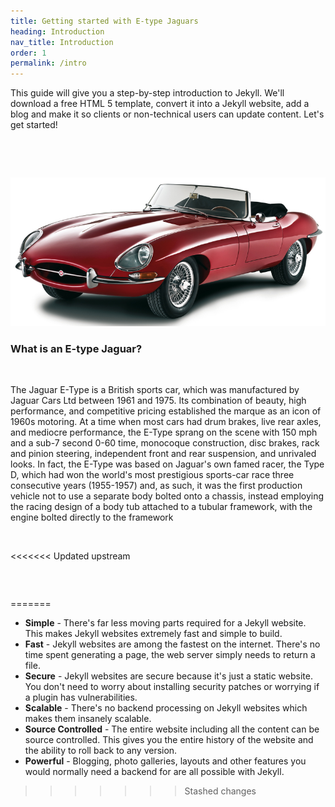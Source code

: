 ```yaml
---
title: Getting started with E-type Jaguars
heading: Introduction
nav_title: Introduction
order: 1
permalink: /intro
---
```



This guide will give you a step-by-step introduction to Jekyll. We'll download a free HTML 5 template, convert it into a Jekyll website, add a blog and make it so clients or non-technical users can update content. Let's get started!

&nbsp;

&nbsp;

![](/uploads/versions/jaguar-e-type_1961_1---x0-346-2048-965-800-377x---.jpg)

### What is an E-type Jaguar?

&nbsp;

The Jaguar E-Type is a British sports car, which was manufactured by Jaguar Cars Ltd between 1961 and 1975. Its combination of beauty, high performance, and competitive pricing established the marque as an icon of 1960s motoring. At a time when most cars had drum brakes, live rear axles, and mediocre performance, the E-Type sprang on the scene with 150 mph and a sub-7 second 0-60 time, monocoque construction, disc brakes, rack and pinion steering, independent front and rear suspension, and unrivaled looks. In fact, the E-Type was based on Jaguar's own famed racer, the Type D, which had won the world's most prestigious sports-car race three consecutive years (1955-1957) and, as such, it was the first production vehicle not to use a separate body bolted onto a chassis, instead employing the racing design of a body tub attached to a tubular framework, with the engine bolted directly to the framework

&nbsp;

<<<<<<< Updated upstream
### &nbsp;
=======
* **Simple** - There's far less moving parts required for a Jekyll website. This makes Jekyll websites extremely fast and simple to build.
* **Fast** - Jekyll websites are among the fastest on the internet. There's no time spent generating a page, the web server simply needs to return a file.
* **Secure** - Jekyll websites are secure because it's just a static website. You don't need to worry about installing security patches or worrying if a plugin has vulnerabilities.
* **Scalable** - There's no backend processing on Jekyll websites which makes them insanely scalable.
* **Source Controlled** - The entire website including all the content can be source controlled. This gives you the entire history of the website and the ability to roll back to any version.
* **Powerful** - Blogging, photo galleries, layouts and other features you would normally need a backend for are all possible with Jekyll.
>>>>>>> Stashed changes
